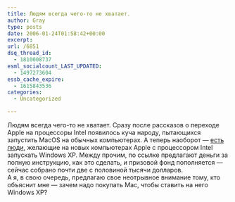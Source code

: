 ```yaml
---
title: Людям всегда чего-то не хватает.
author: Gray
type: posts
date: 2006-01-24T01:58:42+00:00
excerpt:
url: /6851
dsq_thread_id:
  - 1810008737
esml_socialcount_LAST_UPDATED:
  - 1497273604
essb_cache_expire:
  - 1615843536
categories:
  - Uncategorized

---
```








Людям всегда чего-то не хватает. Сразу после рассказов о переходе Apple на процессоры Intel появилось куча народу, пытающихся запустить MacOS на обычных компьютерах. А теперь наоборот &#8212; <a href="http://winxponmac.com/The%20Contest.html" target="_blank">есть люди</a>, желающие на новых компьютерах Apple с процессором Intel запускать Windows XP. Между прочим, по ссылке предлагают деньги за полную инструкцию, как это сделать, и призовой фонд пополняется &#8212; сейчас собрано почти две с половиной тысячи долларов.  
А я, в свою очередь, предлагаю свое неотрывное внимание тому, кто объяснит мне &#8212; зачем надо покупать Mac, чтобы ставить на него Windows XP?